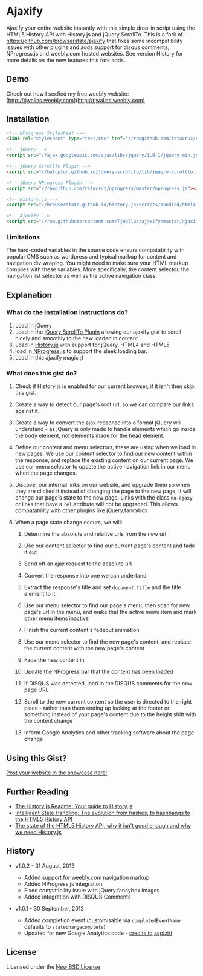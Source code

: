 # Ajaxify
Ajaxify your entire website instantly with this simple drop-in script using the HTML5 History API with History.js and jQuery ScrollTo. This is a fork of https://github.com/browserstate/ajaxify that fixes some incompatibility issues with other plugins and adds support for disqus comments, NProgress.js and weebly.com hosted websites. See version History for more details on the new features this fork adds.

## Demo
Check out how I sexfied my free weebly website: [http://tjwallas.weebly.com](http://tjwallas.weebly.com)

## Installation

``` html
<!-- NProgress Stylesheet -->
<link rel="stylesheet" type="text/css" href="//rawgithub.com/rstacruz/nprogress/master/nprogress.css">

<!-- jQuery -->
<script src="//ajax.googleapis.com/ajax/libs/jquery/1.9.1/jquery.min.js"></script>

<!-- jQuery ScrollTo Plugin -->
<script src="//balupton.github.io/jquery-scrollto/lib/jquery-scrollto.js"></script>

<!-- jQuery NProgress Plugin -->
<script src="//rawgithub.com/rstacruz/nprogress/master/nprogress.js"></script>

<!-- History.js -->
<script src="//browserstate.github.io/history.js/scripts/bundled/html4+html5/jquery.history.js"></script>

<!-- Ajaxify -->
<script src="//raw.githubusercontent.com/TjWallas/ajaxify/master/ajaxify-html5.js"></script>
```
### Limitations

The hard-coded variables in the source code ensure compatability with popular CMS such as wordpress and typical markup for content and navigation div wraping. You might need to make sure your HTML markup complies with these variables. More specifically, the content selector, the navigation list selector as well as the active navigation class.

## Explanation

### What do the installation instructions do?

1. Load in jQuery
1. Load in the [jQuery ScrollTo Plugin](https://github.com/balupton/jquery-scrollto) allowing our ajaxify gist to scroll nicely and smoothly to the new loaded in content
1. Load in [History.js](https://github.com/browserstate/history.js) with support for jQuery, HTML4 and HTML5
1. load in [NProgress.js](https://rawgithub.com/rstacruz/nprogress/master/nprogress.js) to support the sleek loading bar.
1. Load in this ajaxify magic ;)

### What does this gist do?

1. Check if History.js is enabled for our current browser, if it isn't then skip this gist.

1. Create a way to detect our page's root url, so we can compare our links against it.

1. Create a way to convert the ajax repsonse into a format jQuery will understand - as jQuery is only made to handle elements which go inside the body element, not elements made for the head element.

1. Define our content and menu selectors, these are using when we load in new pages. We use our content selector to find our new content within the response, and replace the existing content on our current page. We use our menu selector to update the active navigation link in our menu when the page changes.

1. Discover our internal links on our website, and upgrade them so when they are clicked it instead of changing the page to the new page, it will change our page's state to the new page. Links with the class `no-ajaxy` or links that have a `rel` attribute will not be upgraded. This allows compatability with other plugins like jQuery.fancybox

1. When a page state change occurs, we will:

	1. Determine the absolute and relative urls from the new url

	1. Use our content selector to find our current page's content and fade it out

	1. Send off an ajax request to the absolute url

	1. Convert the response into one we can undertand

	1. Extract the response's title and set `document.title` and the title element to it

	1. Use our menu selector to find our page's menu, then scan for new page's url in the menu, and make that the active menu item and mark other menu items inactive
	
	1. Finish the current content's fadeout animation

	1. Use our menu selector to find the new page's content, and replace the current content with the new page's content

	1. Fade the new content in
	
	1. Update the NProgress bar that the content has been loaded
	
	1. If DISQUS was detected, load in the DISQUS comments for the new page URL

	1. Scroll to the new current content so the user is directed to the right place - rather than them ending up looking at the footer or something instead of your page's content due to the height shift with the content change

	1. Inform Google Analytics and other tracking software about the page change


## Using this Gist?

[Post your website in the showcase here!](https://github.com/browserstate/history.js/wiki/Showcase)


## Further Reading

- [The History.js Readme: Your guide to History.js](https://github.com/browserstate/history.js)
- [Intelligent State Handling: The evolution from hashes, to hashbangs to the HTML5 History API](https://github.com/browserstate/history.js/wiki/Intelligent-State-Handling)
- [The state of the HTML5 History API, why it isn't good enough and why we need History.js](https://github.com/browserstate/history.js/wiki/The-State-of-the-HTML5-History-API)


## History

- v1.0.2 - 31 August, 2013
	- Added support for weebly.com navigation markup
	- Added NProgress.js integration
	- Fixed compatibility issue with jQuery.fancybox images
	- Added integration with DISQUS Comments

- v1.0.1 - 30 September, 2012
	- Added completion event (customisable via `completedEventName` defaults to `statechangecomplete`)
	- Updated for new Google Analytics code - [credits to](https://gist.github.com/854622#gistcomment-294951) [aspiziri](https://github.com/aspiziri)


## License

Licensed under the [New BSD License](http://opensource.org/licenses/BSD-3-Clause)
